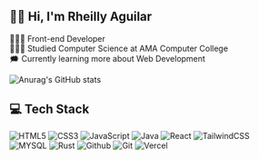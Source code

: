 ## 👋🏼 Hi, I'm Rheilly Aguilar  

👨🏼‍💻 Front-end Developer <br/>
👨🏼‍🎓 Studied Computer Science at AMA Computer College <br/>
🗯️ Currently learning more about Web Development <br/>

![Anurag's GitHub stats](https://github-readme-stats.vercel.app/api?username=RheillyAguilar&theme=graywhite_light&show_icons=true) 



## 💻 Tech Stack
![HTML5](https://img.shields.io/badge/html5-%23E34F26.svg?style=for-the-badge&logo=html5&logoColor=white)
![CSS3](https://img.shields.io/badge/css3-%231572B6.svg?style=for-the-badge&logo=css3&logoColor=white)
![JavaScript](https://img.shields.io/badge/javascript-%23323330.svg?style=for-the-badge&logo=javascript&logoColor=%23F7DF1E)
![Java](https://img.shields.io/badge/java-%23ED8B00.svg?style=for-the-badge&logo=openjdk&logoColor=white)
![React](https://img.shields.io/badge/react-%2320232a.svg?style=for-the-badge&logo=react&logoColor=%2361DAFB)
![TailwindCSS](https://img.shields.io/badge/tailwindcss-%2338B2AC.svg?style=for-the-badge&logo=tailwind-css&logoColor=white) <br/>
![MYSQL](https://img.shields.io/badge/mysql-%00758f.svg?style=for-the-badge&logo=mysql&logoColor=white)
![Rust](https://img.shields.io/badge/rust-%2338B2AC.svg?style=for-the-badge&logo=rust&logoColor=white)
![Github](https://img.shields.io/badge/github-%2338B2AC.svg?style=for-the-badge&logo=github&logoColor=white)
![Git](https://img.shields.io/badge/git-%2338B2AC.svg?style=for-the-badge&logo=git&logoColor=white)
![Vercel](https://img.shields.io/badge/vercel-%2338B2AC.svg?style=for-the-badge&logo=vercel&logoColor=white)


<br />

#




